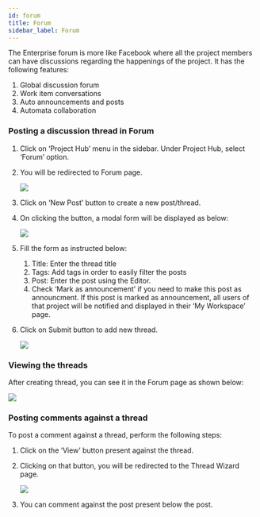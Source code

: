 ```yaml
---
id: forum
title: Forum
sidebar_label: Forum
---
```


The Enterprise forum is more like Facebook where all the project members can have discussions regarding the happenings of the project. It has the following features:

1. Global discussion forum
2. Work item conversations
3. Auto announcements and posts
4. Automata collaboration

### Posting a discussion thread in Forum

1. Click on ‘Project Hub’ menu in the sidebar. Under Project Hub, select ‘Forum’ option.
2. You will be redirected to Forum page.

   ![](https://storage.googleapis.com/ktern-docs-files/forum-1.png)

3. Click on ‘New Post’ button to create a new post/thread.
4. On clicking the button, a modal form will be displayed as below:

   ![](https://storage.googleapis.com/ktern-docs-files/forum-2.png)

5. Fill the form as instructed below:

   1. Title: Enter the thread title
   2. Tags: Add tags in order to easily filter the posts
   3. Post: Enter the post using the Editor.
   4. Check ‘Mark as announcement’ if you need to make this post as announcment. If this post is marked as announcement, all users of that project will be notified and displayed in their ‘My Workspace’ page.

6. Click on Submit button to add new thread.

   ![](https://storage.googleapis.com/ktern-docs-files/forum-3.png)

### Viewing the threads

After creating thread, you can see it in the Forum page as shown below:

![](https://storage.googleapis.com/ktern-docs-files/forum-4.png)

### Posting comments against a thread

To post a comment against a thread, perform the following steps:

1. Click on the ‘View’ button present against the thread.
2. Clicking on that button, you will be redirected to the Thread Wizard page.

   ![](https://storage.googleapis.com/ktern-docs-files/forum-5.png)

3. You can comment against the post present below the post.
